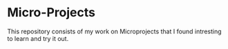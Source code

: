 # Micro-Projects
This repository consists of my work on Microprojects that I found intresting to learn and try it out. 
